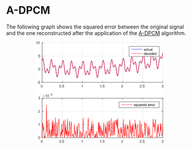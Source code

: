 # A-DPCM

The following graph shows the squared error between the original signal and the one reconstructed
after the application of the [A-DPCM](https://en.wikipedia.org/wiki/Adaptive_differential_pulse-code_modulation)
algorithm.


<p align="center">
  <img src=https://github.com/vasilish/multimedia-systems/blob/master/report/images/adpcm.png
  alt="Squared Error Graph"/>
</p>
